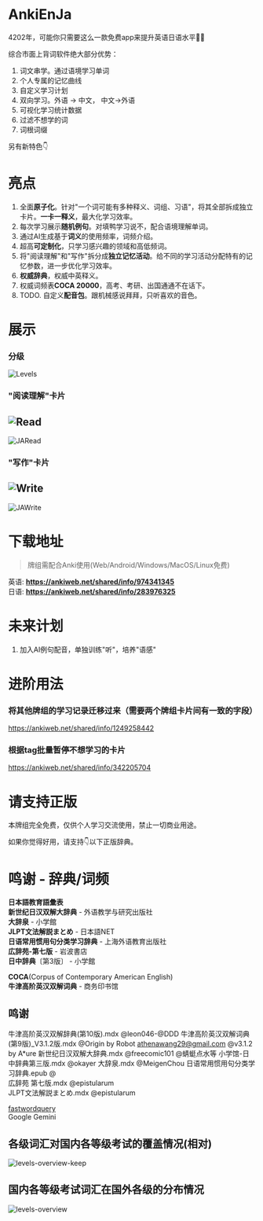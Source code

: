 # AnkiEnJa
4202年，可能你只需要这么一款免费app来提升英语日语水平🚀🚀  

综合市面上背词软件绝大部分优势：
1. 词文串学。通过语境学习单词
2. 个人专属的记忆曲线
3. 自定义学习计划
4. 双向学习。外语 -> 中文， 中文->外语
5. 可视化学习统计数据
6. 过滤不想学的词
7. 词根词缀

另有新特色👇
# 亮点
1. 全面**原子化**。针对"一个词可能有多种释义、词组、习语"，将其全部拆成独立卡片。**一卡一释义**，最大化学习效率。
2. 每次学习展示**随机例句**。对填鸭学习说不，配合语境理解单词。
3. 通过AI生成基于**词义**的使用频率，词频介绍。
4. 超高**可定制化**，只学习感兴趣的领域和高低频词。
5. 将"阅读理解"和"写作"拆分成**独立记忆活动**。给不同的学习活动分配特有的记忆参数，进一步优化学习效率。
6. **权威辞典**，权威中英释义。
7. 权威词频表**COCA 20000**，高考、考研、出国通通不在话下。
8. TODO. 自定义**配音包**。跟机械感说拜拜，只听喜欢的音色。

# 展示
### 分级
![Levels](screenshots/deck_split.png)
### "阅读理解"卡片
![Read](screenshots/v2_read.png)
---
![JARead](screenshots/v2_Read_ja.png)
### "写作"卡片
![Write](screenshots/v2_write.png)
---
![JAWrite](screenshots/v2_Write_ja.png)


# 下载地址  
> 牌组需配合Anki使用(Web/Android/Windows/MacOS/Linux免费)  

英语: **https://ankiweb.net/shared/info/974341345**  
日语: **https://ankiweb.net/shared/info/283976325**

# 未来计划
1. 加入AI例句配音，单独训练"听"，培养"语感"

# 进阶用法
### 将其他牌组的学习记录迁移过来（需要两个牌组卡片间有一致的字段）
https://ankiweb.net/shared/info/1249258442

### 根据tag批量暂停不想学习的卡片
https://ankiweb.net/shared/info/342205704

# 请支持正版
本牌组完全免费，仅供个人学习交流使用，禁止一切商业用途。  
  
如果你觉得好用，请支持👇以下正版辞典。

# 鸣谢 - 辞典/词频
**日本語教育語彙表**  
**新世纪日汉双解大辞典** - 外语教学与研究出版社  
**大辞泉** - 小学館  
**JLPT文法解説まとめ** - 日本語NET  
**日语常用惯用句分类学习辞典** - 上海外语教育出版社  
**広辞苑-第七版** - 岩波書店  
**日中辞典**〔第3版〕 - 小学館  

**COCA**(Corpus of Contemporary American English)  
**牛津高阶英汉双解词典** - 商务印书馆 

## 鸣谢
牛津高阶英汉双解辞典(第10版).mdx @leon046-@DDD
牛津高阶英汉双解词典(第9版)_V3.1.2版.mdx @Origin by Robot athenawang29@gmail.com @v3.1.2 by A*ure
新世纪日汉双解大辞典.mdx @freecomic101 @蜻蜓点水等
小学馆-日中辞典第三版.mdx @okayer
大辞泉.mdx @MeigenChou
日语常用惯用句分类学习辞典.epub @  
広辞苑 第七版.mdx @epistularum  
JLPT文法解説まとめ.mdx @epistularum  

[fastwordquery](https://github.com/sth2018/FastWordQuery)  
Google Gemini


## 各级词汇对国内各等级考试的覆盖情况(相对)
![levels-overview-keep](screenshots/levels-overview-keep.png)

## 国内各等级考试词汇在国外各级的分布情况
![levels-overview](screenshots/levels-overview.png)